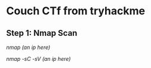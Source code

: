 # Couch CTf from tryhackme

## Step 1: Nmap Scan
_nmap (an ip here)_  

_nmap -sC -sV (an ip here)_  
